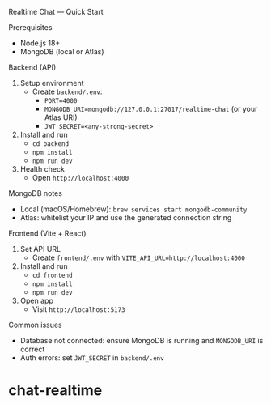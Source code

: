 Realtime Chat — Quick Start

Prerequisites
- Node.js 18+
- MongoDB (local or Atlas)

Backend (API)
1) Setup environment
   - Create `backend/.env`:
     - `PORT=4000`
     - `MONGODB_URI=mongodb://127.0.0.1:27017/realtime-chat` (or your Atlas URI)
     - `JWT_SECRET=<any-strong-secret>`
2) Install and run
   - `cd backend`
   - `npm install`
   - `npm run dev`
3) Health check
   - Open `http://localhost:4000`

MongoDB notes
- Local (macOS/Homebrew): `brew services start mongodb-community`
- Atlas: whitelist your IP and use the generated connection string

Frontend (Vite + React)
1) Set API URL
   - Create `frontend/.env` with `VITE_API_URL=http://localhost:4000`
2) Install and run
   - `cd frontend`
   - `npm install`
   - `npm run dev`
3) Open app
   - Visit `http://localhost:5173`

Common issues
- Database not connected: ensure MongoDB is running and `MONGODB_URI` is correct
- Auth errors: set `JWT_SECRET` in `backend/.env`

# chat-realtime
